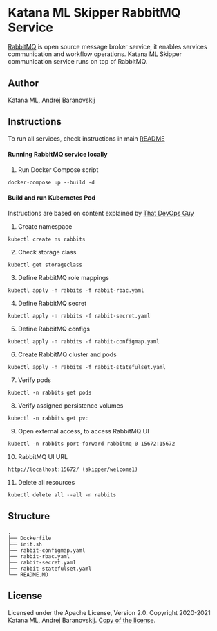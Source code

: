# Katana ML Skipper RabbitMQ Service

[RabbitMQ](https://www.rabbitmq.com/) is open source message broker service, it enables services communication and workflow operations. Katana ML Skipper communication service runs on top of RabbitMQ.

## Author

Katana ML, Andrej Baranovskij

## Instructions

To run all services, check instructions in main [README](https://github.com/katanaml/katana-skipper/blob/master/README.md)

#### Running RabbitMQ service locally

1. Run Docker Compose script

```
docker-compose up --build -d
```

#### Build and run Kubernetes Pod

Instructions are based on content explained by [That DevOps Guy](https://www.youtube.com/c/MarcelDempers)

1. Create namespace

```
kubectl create ns rabbits
```

2. Check storage class

```
kubectl get storageclass
```

3. Define RabbitMQ role mappings

```
kubectl apply -n rabbits -f rabbit-rbac.yaml
```

4. Define RabbitMQ secret

```
kubectl apply -n rabbits -f rabbit-secret.yaml
```

5. Define RabbitMQ configs

```
kubectl apply -n rabbits -f rabbit-configmap.yaml
```

6. Create RabbitMQ cluster and pods

```
kubectl apply -n rabbits -f rabbit-statefulset.yaml
```

7. Verify pods

```
kubectl -n rabbits get pods
```

8. Verify assigned persistence volumes

```
kubectl -n rabbits get pvc
```

9. Open external access, to access RabbitMQ UI

```
kubectl -n rabbits port-forward rabbitmq-0 15672:15672
```

10. RabbitMQ UI URL

```
http://localhost:15672/ (skipper/welcome1)
```

11. Delete all resources

```
kubectl delete all --all -n rabbits
```

## Structure

```
.
├── Dockerfile
├── init.sh
├── rabbit-configmap.yaml
├── rabbit-rbac.yaml
├── rabbit-secret.yaml
├── rabbit-statefulset.yaml
└── README.MD
```

## License

Licensed under the Apache License, Version 2.0. Copyright 2020-2021 Katana ML, Andrej Baranovskij. [Copy of the license](https://github.com/katanaml/katana-pipeline/blob/master/LICENSE).
